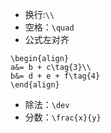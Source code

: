 - 换行:`\\`
- 空格：`\quad`
- 公式左对齐
```
\begin{align}
a&= b + c\tag{3}\\
b&= d + e + f\tag{4}
\end{align}
```
- 除法：`\dev`
- 分数：`\frac{x}{y}`
